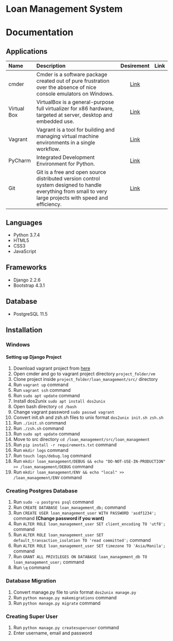 # Loan Management System
# Documentation

## Applications
| Name | Description | Desirement | Link | 
| :--- | :---------- | :--------: | :--- |
|cmder | Cmder is a software package created out of pure frustration over the absence of nice console emulators on Windows. | [Link](https://cmder.net/) |
|Virtual Box | VirtualBox is a general-purpose full virtualizer for x86 hardware, targeted at server, desktop and embedded use. | [Link](https://www.virtualbox.org/wiki/Downloads) |
|Vagrant | Vagrant is a tool for building and managing virtual machine environments in a single workflow. | [Link](https://www.vagrantup.com/downloads.html) |
|PyCharm | Integrated Development Environment for Python. | [Link](https://www.jetbrains.com/pycharm/download/#section=windows) |
|Git | Git is a free and open source distributed version control system designed to handle everything from small to very large projects with speed and efficiency. | [Link](https://git-scm.com/downloads) |

## Languages
- Python 3.7.4
- HTML5
- CSS3
- JavaScript

## Frameworks
- Django 2.2.6
- Bootstrap 4.3.1

## Database
- PostgreSQL 11.5

## Installation

### Windows
#### Setting up Django Project
1. Download vagrant project from [here](https://1drv.ms/f/s!Asll8Ec9180tjuYCl-l99BcG2T2Y3A?e=S9jhNr)
2. Open cmder and go to vagrant project directory `project_folder/vm`
3. Clone project inside `project_folder/loan_management/src/` directory
4. Run `vagrant up` command
5. Run `vagrant ssh` command
6. Run `sudo apt update` command
7. Install dos2unix `sudo apt install dos2unix`
8. Open bash directory `cd /bash`
9. Change vagrant password `sudo passwd vagrant`
10. Convert init.sh and zsh.sh files to unix format `dos2unix init.sh zsh.sh`
11. Run `./init.sh` command
12. Run `./zsh.sh` command
13. Run `sudo apt update` command
14. Move to src directory `cd /loan_management/src/loan_management`
15. Run `pip install -r requirements.txt` command
16. Run `mkdir logs` command
17. Run `touch logs/debug.log` command
18. Run `mkdir loan_management/DEBUG && echo "DO-NOT-USE-IN-PRODUCTION" >> /loan_management/DEBUG` command
19. Run `mkdir loan_management/ENV && echo "local" >> /loan_management/ENV` command

### Creating Postgres Database
1. Run `sudo -u postgres psql` command
2. Run `CREATE DATABASE loan_management_db;` command
3. Run `CREATE USER loan_management_user WITH PASSWORD 'asdf1234';` command **(Change password if you want)**
4. Run `ALTER ROLE loan_management_user SET client_encoding TO 'utf8';` command
5. Run `ALTER ROLE loan_management_user SET default_transaction_isolation TO 'read committed';` command
6. Run `ALTER ROLE loan_management_user SET timezone TO 'Asia/Manila';` command
7. Run `GRANT ALL PRIVILEGES ON DATABASE loan_management_db TO loan_management_user;` command
8. Run `\q` command

### Database Migration
1. Convert manage.py file to unix format `dos2unix manage.py`
2. Run `python manage.py makemigrations` command
3. Run `python manage.py migrate` command

### Creating Super User
1. Run `python manage.py createsuperuser` command
2. Enter username, email and password


